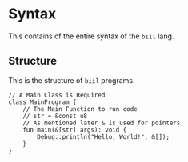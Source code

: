 # Syntax
This contains of the entire syntax of the `biil` lang.

## Structure
This is the structure of `biil` programs.
```
// A Main Class is Required
class MainProgram {
    // The Main Function to run code
    // str = &const u8
    // As mentioned later & is used for pointers
    fun main(&[str] args): void {
        Debug::println("Hello, World!", &[]);
    }
}
```